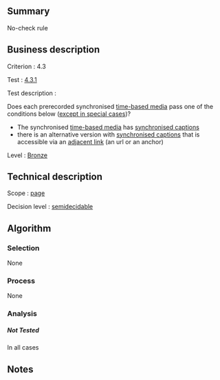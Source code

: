 ## Summary

No-check rule

## Business description

Criterion : 4.3

Test : [4.3.1](http://www.accessiweb.org/index.php/accessiweb-22-english-version.html#test-4-3-1)

Test description :

Does each prerecorded synchronised [time-based media](http://www.accessiweb.org/index.php/glossary-76.html#mMediaTemp) pass one of the conditions below ([except in special cases](http://www.accessiweb.org/index.php/glossary-76.html#cpCrit4- "Special cases for criterion 4.3"))?

-   The synchronised [time-based media](http://www.accessiweb.org/index.php/glossary-76.html#mMediaTemp)
    has [synchronised captions](http://www.accessiweb.org/index.php/glossary-76.html#mSsTitreSynchro)
-   there is an alternative version with [synchronised captions](http://www.accessiweb.org/index.php/glossary-76.html#mSsTitreSynchro) that is accessible via an [adjacent link](http://www.accessiweb.org/index.php/glossary-76.html#mLienAdj) (an url or an anchor)

Level : [Bronze](/en/category/rules-design/accessiweb-11/level/bronze)

## Technical description

Scope : [page](/en/category/rules-design/accessiweb-11/scope/page)

Decision level :
[semidecidable](/en/category/rules-design/accessiweb-11/decision-level/semidecidable)

## Algorithm

### Selection

None

### Process

None

### Analysis

##### Not Tested

In all cases

## Notes



